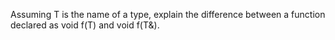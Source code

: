 Assuming T is the name of a type, explain the difference between a function declared as void f(T) and void f(T&).